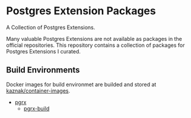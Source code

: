 # Postgres Extension Packages

A Collection of Postgres Extensions.

Many valuable Postgres Extensions are not available as packages in the official repositories.
This repository contains a collection of packages for Postgres Extensions I curated.

## Build Environments

Docker images for build environmet are builded and stored at [kaznak/container-images](https://github.com/kaznak/container-images).

- [pgrx](https://github.com/pgcentralfoundation/pgrx)
    - [pgrx-build](https://github.com/kaznak/container-images/pkgs/container/pgrx-build)
